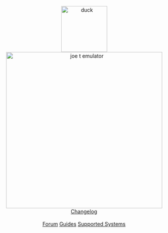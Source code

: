 <div align="center">
<a href="https://joetemulator.rf.gd">
<img src="https://cdn.jsdelivr.net/gh/joethun/joetemulator@main/duck.png" alt="duck" width="125"/>
</a>
</div>

<div align="center">
<a href="https://joetemulator.rf.gd">
<img src="https://cdn.jsdelivr.net/gh/joethun/joetemulator@main/joetemulator.svg" alt="joe t emulator" width="425"/>
</div>
  
<div align="center">
<a href="https://github.com/joethun/joetemulator/wiki/Changelog">Changelog</a><br><br>
<a href="https://github.com/joethun/joetemulator/discussions">Forum</a>
<a href="https://github.com/joethun/joetemulator/wiki/Guides">Guides</a>
<a href="https://github.com/joethun/joetemulator/wiki/Supported-Systems">Supported Systems</a>
</div>
